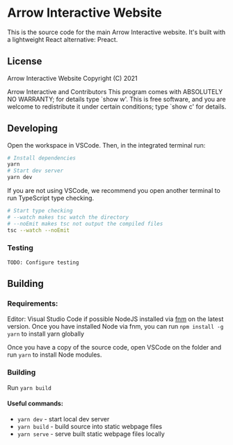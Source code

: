 # Arrow Interactive Website

<!--- simple and straight to the point --->

This is the source code for the main Arrow Interactive website. It's built with a lightweight React alternative: Preact.

## License
Arrow Interactive Website  Copyright (C) 2021

Arrow Interactive and Contributors
This program comes with ABSOLUTELY NO WARRANTY;
for details type \`show w'. This is free software, and you are welcome to redistribute it under certain conditions; type \`show c' for details.

## Developing

Open the workspace in VSCode. Then, in the integrated terminal run:

```bash
# Install dependencies
yarn
# Start dev server
yarn dev
```

If you are not using VSCode, we recommend you open another terminal to run TypeScript type checking.

```bash
# Start type checking
# --watch makes tsc watch the directory
# --noEmit makes tsc not output the compiled files
tsc --watch --noEmit
```

### Testing

```
TODO: Configure testing
```

## Building

### Requirements:

Editor: Visual Studio Code if possible
NodeJS installed via [fnm](https://github.com/Schniz/fnm) on the latest version.
Once you have installed Node via fnm, you can run `npm install -g yarn` to install yarn globally

Once you have a copy of the source code, open VSCode on the folder and run `yarn` to install Node modules.

### Building

Run `yarn build`

#### Useful commands:

- `yarn dev` - start local dev server
- `yarn build` - build source into static webpage files
- `yarn serve` - serve built static webpage files locally

